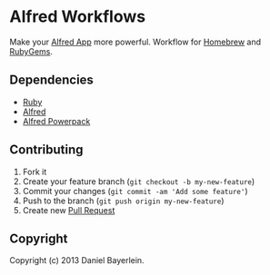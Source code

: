 # Alfred Workflows

Make your [Alfred App](http://www.alfredapp.com) more powerful. Workflow for
[Homebrew](./hombrew) and
[RubyGems](./rubygems).

## Dependencies

* [Ruby](http://www.ruby-lang.org)
* [Alfred](http://www.alfredapp.com)
* [Alfred Powerpack](http://www.alfredapp.com/powerpack/)

## Contributing

1. Fork it
2. Create your feature branch (`git checkout -b my-new-feature`)
3. Commit your changes (`git commit -am 'Add some feature'`)
4. Push to the branch (`git push origin my-new-feature`)
5. Create new [Pull Request](../../pull/new/master)

## Copyright

Copyright (c) 2013 Daniel Bayerlein.
